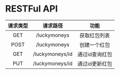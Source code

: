 # RESTFul API
请求类型|请求路径|功能
:-------:|:------:|:------:
GET|/luckymoneys | 获取红包列表
POST|/luckymoneys | 创建一个红包
GET|/luckymoneys/id | 通过id查询红包
PUT|/luckymoneys/id | 通过id更新红包


